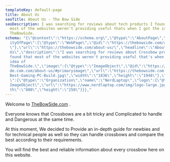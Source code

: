 ```yaml
---
templateKey: default-page
title: About Us
seoTitle: About Us - The Bow Side
seoDescription: I was searching for reviews about tech products I found that
  most of the websites weren't providing useful thats when I got the idea of
  TheBowSide.
schema: "{\"@context\":\"https://schema.org\",\"@type\":\"AboutPage\",\"mainEnt\
  ityOfPage\":{\"@type\":\"WebPage\",\"@id\":\"https://thebowside.com/about-us/\
  \"},\"url\":\"https://thebowside.com/about-us/\",\"headline\":\"About
  Us\",\"description\":\"I was searching for reviews about Crossbow products I
  found that most of the websites weren't providing useful that's when I got the
  idea of
  TheBowSide.\",\"image\":{\"@type\":\"ImageObject\",\"@id\":\"https://thebowsi\
  de.com.com/about-us/#primaryimage\",\"url\":\"https://thebowside.com.com/img/\
  Best-Gaming-PC-Build.jpg\",\"width\":\"1836\",\"height\":\"1948\"},\"publisher\
  \":{\"@type\":\"Organization\",\"name\":\"NerdLaptop\",\"logo\":{\"@type\":\"\
  ImageObject\",\"url\":\"https://www.nerdlaptop.com/img/logo-large.jpg\",\"wid\
  th\":\"800\",\"height\":\"258\"}}},"
---
```

Welcome to [TheBowSide.com](https://thevbowside.com) .

Everyone knows that Crossbows are a bit tricky and Complicated to handle and Dangerous at the same time.

At this moment, We decided to Provide an in-depth guide for newbies and for technical people as well so they can handle crossbows and compare the best according to their requirements.

You will find the best and reliable information about every crossbow here on this website.